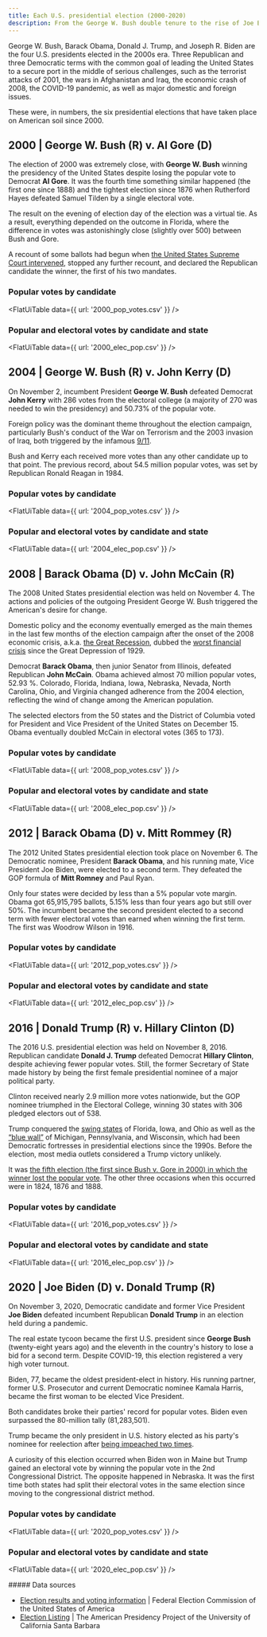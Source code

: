 ```yaml
---
title: Each U.S. presidential election (2000-2020)
description: From the George W. Bush double tenure to the rise of Joe Biden, these are the details of the six presidential contests that have taken place so far on American soil during the 2000s
---
```


George W. Bush, Barack Obama, Donald J. Trump, and Joseph R. Biden are the four U.S. presidents elected in the 2000s era. Three Republican and three Democratic terms with the common goal of leading the United States to a secure port in the middle of serious challenges, such as the terrorist attacks of 2001, the wars in Afghanistan and Iraq, the economic crash of 2008, the COVID-19 pandemic, as well as major domestic and foreign issues.

These were, in numbers, the six presidential elections that have taken place on American soil since 2000.

## 2000 | George W. Bush (R) v. Al Gore (D)

The election of 2000 was extremely close, with **George W. Bush** winning the presidency of the United States despite losing the popular vote to Democrat **Al Gore**. It was the fourth time something similar happened (the first one since 1888) and the tightest election since 1876 when Rutherford Hayes defeated Samuel Tilden by a single electoral vote.

The result on the evening of election day of the election was a virtual tie. As a result, everything depended on the outcome in Florida, where the difference in votes was astonishingly close (slightly over 500) between Bush and Gore.

A recount of some ballots had begun when [the United States Supreme Court intervened](https://www.britannica.com/event/Bush-v-Gore), stopped any further recount, and declared the Republican candidate the winner, the first of his two mandates.

### Popular votes by candidate

<FlatUiTable
  data={{
    url: '2000_pop_votes.csv'
  }}
 />

### Popular and electoral votes by candidate and state

<FlatUiTable
  data={{
    url: '2000_elec_pop.csv'
  }}
 />

## 2004 | George W. Bush (R) v. John Kerry (D)

On November 2, incumbent President **George W. Bush** defeated Democrat **John Kerry** with 286 votes from the electoral college (a majority of 270 was needed to win the presidency) and 50.73% of the popular vote.

Foreign policy was the dominant theme throughout the election campaign, particularly Bush's conduct of the War on Terrorism and the 2003 invasion of Iraq, both triggered by the infamous [9/11](https://www.state.gov/23rd-anniversary-of-the-september-11-2001-attacks/).

Bush and Kerry each received more votes than any other candidate up to that point. The previous record, about 54.5 million popular votes, was set by Republican Ronald Reagan in 1984.

### Popular votes by candidate

<FlatUiTable
  data={{
    url: '2004_pop_votes.csv'
  }}
 />

### Popular and electoral votes by candidate and state

<FlatUiTable
  data={{
    url: '2004_elec_pop.csv'
  }}
 />

## 2008 | Barack Obama (D) v. John McCain (R)

The 2008 United States presidential election was held on November 4. The actions and policies of the outgoing President George W. Bush triggered the American's desire for change. 

Domestic policy and the economy eventually emerged as the main themes in the last few months of the election campaign after the onset of the 2008 economic crisis, a.k.a. [the Great Recession](https://www.federalreservehistory.org/essays/great-recession-and-its-aftermath), dubbed the [worst financial crisis](https://www.thebalancemoney.com/2008-financial-crisis-3305679) since the Great Depression of 1929.

Democrat **Barack Obama**, then junior Senator from Illinois, defeated Republican **John McCain**. Obama achieved almost 70 million popular votes, 52.93 %. Colorado, Florida, Indiana, Iowa, Nebraska, Nevada, North Carolina, Ohio, and Virginia changed adherence from the 2004 election, reflecting the wind of change among the American population.

The selected electors from the 50 states and the District of Columbia voted for President and Vice President of the United States on December 15. Obama eventually doubled McCain in electoral votes (365 to 173). 

### Popular votes by candidate

<FlatUiTable
  data={{
    url: '2008_pop_votes.csv'
  }}
 />

### Popular and electoral votes by candidate and state

<FlatUiTable
  data={{
    url: '2008_elec_pop.csv'
  }}
 />

## 2012 | Barack Obama (D) v. Mitt Rommey (R)

The 2012 United States presidential election took place on November 6. The Democratic nominee, President **Barack Obama**, and his running mate, Vice President Joe Biden, were elected to a second term. They defeated the GOP formula of **Mitt Romney** and Paul Ryan.

Only four states were decided by less than a 5% popular vote margin. Obama got 65,915,795 ballots, 5.15% less than four years ago but still over 50%. The incumbent became the second president elected to a second term with fewer electoral votes than earned when winning the first term. The first was Woodrow Wilson in 1916.

### Popular votes by candidate

<FlatUiTable
  data={{
    url: '2012_pop_votes.csv'
  }}
 />

### Popular and electoral votes by candidate and state

<FlatUiTable
  data={{
    url: '2012_elec_pop.csv'
  }}
 />

## 2016 | Donald Trump (R) v. Hillary Clinton (D)

The 2016 U.S. presidential election was held on November 8, 2016. Republican candidate **Donald J. Trump** defeated Democrat **Hillary Clinton**, despite achieving fewer popular votes. Still, the former Secretary of State made history by being the first female presidential nominee of a major political party.

Clinton received nearly 2.9 million more votes nationwide, but the GOP nominee triumphed in the Electoral College, winning 30 states with 306 pledged electors out of 538. 

Trump conquered the [swing states](https://www.polyas.com/election-glossary/swing-states) of Florida, Iowa, and Ohio as well as the [“blue wall”](https://en.wikipedia.org/wiki/Blue_wall_(U.S._politics)) of Michigan, Pennsylvania, and Wisconsin, which had been Democratic fortresses in presidential elections since the 1990s. Before the election, most media outlets considered a Trump victory unlikely.

It was [the fifth election (the first since Bush v. Gore in 2000) in which the winner lost the popular vote](https://datahub.io/@cheredia19/us-presidential-elections-facts-and-figures). The other three occasions when this occurred were in 1824, 1876 and 1888.

### Popular votes by candidate

<FlatUiTable
  data={{
    url: '2016_pop_votes.csv'
  }}
 />

### Popular and electoral votes by candidate and state

<FlatUiTable
  data={{
    url: '2016_elec_pop.csv'
  }}
 />

## 2020 | Joe Biden (D) v. Donald Trump (R)

On November 3, 2020, Democratic candidate and former Vice President **Joe Biden** defeated incumbent Republican **Donald Trump** in an election held during a pandemic.

The real estate tycoon became the first U.S. president since **George Bush** (twenty-eight years ago) and the eleventh in the country's history to lose a bid for a second term. Despite COVID-19, this election registered a very high voter turnout.

Biden, 77, became the oldest president-elect in history. His running partner, former U.S. Prosecutor and current Democratic nominee Kamala Harris, became the first woman to be elected Vice President.

Both candidates broke their parties' record for popular votes. Biden even surpassed the 80-million tally (81,283,501).

Trump became the only president in U.S. history elected as his party's nominee for reelection after [being impeached two times](https://www.hsdl.org/c/timeline/impeachment-president-trump/).

A curiosity of this election occurred when Biden won in Maine but Trump gained an electoral vote by winning the popular vote in the 2nd Congressional District. The opposite happened in Nebraska. It was the first time both states had split their electoral votes in the same election since moving to the congressional district method.

### Popular votes by candidate

<FlatUiTable
  data={{
    url: '2020_pop_votes.csv'
  }}
 />

### Popular and electoral votes by candidate and state

<FlatUiTable
  data={{
    url: '2020_elec_pop.csv'
  }}
 />

<p /> 
##### Data sources

- [Election results and voting information](https://www.fec.gov/introduction-campaign-finance/election-results-and-voting-information/) | Federal Election Commission of the United States of America
- [Election Listing](https://www.presidency.ucsb.edu/statistics/elections) | The American Presidency Project of the 	University of California Santa Barbara

